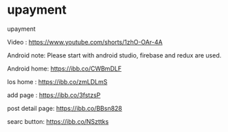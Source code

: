 # upayment

upayment

Video : https://www.youtube.com/shorts/1zhO-OAr-4A

Android note: Please start with android studio, firebase and redux are used.

Android home: https://ibb.co/CWBmDLF

Ios home : https://ibb.co/zmLDLmS

add page : https://ibb.co/3fstzsP

post detail page: https://ibb.co/BBsn828

searc button: https://ibb.co/NSzttks
